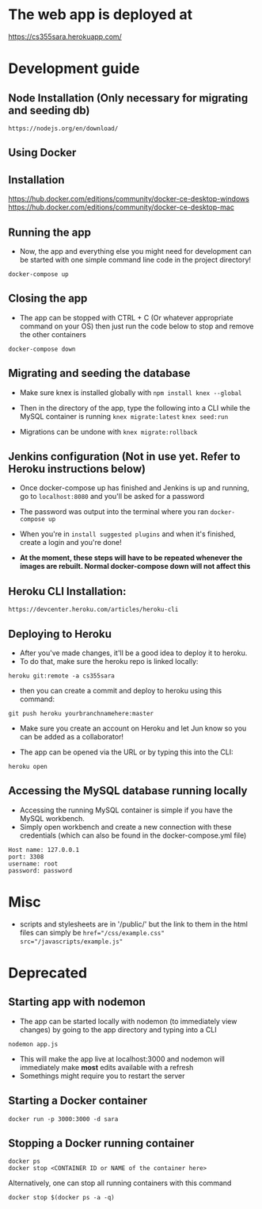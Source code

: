 # The web app is deployed at
https://cs355sara.herokuapp.com/

# Development guide
## Node Installation (Only necessary for migrating and seeding db)
```https://nodejs.org/en/download/```
## Using Docker
## Installation
https://hub.docker.com/editions/community/docker-ce-desktop-windows
https://hub.docker.com/editions/community/docker-ce-desktop-mac

## Running the app
* Now, the app and everything else you might need for development can be started with one simple command line code in the project directory!

```docker-compose up```

## Closing the app 
* The app can be stopped with CTRL + C (Or whatever appropriate command on your OS) then just run the code below to stop and remove the other containers

```docker-compose down```

## Migrating and seeding the database

* Make sure knex is installed globally with
```npm install knex --global```

* Then in the directory of the app, type the following into a CLI while the MySQL container is running
```knex migrate:latest```
```knex seed:run```

* Migrations can be undone with
```knex migrate:rollback```

## Jenkins configuration (Not in use yet. Refer to Heroku instructions below)
* Once docker-compose up has finished and Jenkins is up and running, go to `localhost:8080` and you'll be asked for a password
* The password was output into the terminal where you ran `docker-compose up`
* When you're in `install suggested plugins` and when it's finished, create a login and you're done!

* **At the moment, these steps will have to be repeated whenever the images are rebuilt. Normal docker-compose down will not affect this**

## Heroku CLI Installation:
```https://devcenter.heroku.com/articles/heroku-cli```
## Deploying to Heroku
* After you've made changes, it'll be a good idea to deploy it to heroku.
* To do that, make sure the heroku repo is linked locally:

```heroku git:remote -a cs355sara```

* then you can create a commit and deploy to heroku using this command:

```git push heroku yourbranchnamehere:master```

* Make sure you create an account on Heroku and let Jun know so you can be added as a collaborator!

* The app can be opened via the URL or by typing this into the CLI:

```heroku open```

## Accessing the MySQL database running locally
* Accessing the running MySQL container is simple if you have the MySQL workbench.
* Simply open workbench and create a new connection with these credentials (which can also be found in the docker-compose.yml file)

```
Host name: 127.0.0.1
port: 3308
username: root
password: password
```

# Misc
* scripts and stylesheets are in '/public/' but the link to them in the html files can simply be 
```href="/css/example.css"```
```src="/javascripts/example.js"```


# Deprecated

## Starting app with nodemon
* The app can be started locally with nodemon (to immediately view changes) by going to the app directory and typing into a CLI

```nodemon app.js```

* This will make the app live at localhost:3000 and nodemon will immediately make **most** edits available with a refresh
* Somethings might require you to restart the server

## Starting a Docker container
```docker run -p 3000:3000 -d sara```

## Stopping a Docker running container
```
docker ps
docker stop <CONTAINER ID or NAME of the container here>
```

Alternatively, one can stop all running containers with this command

```docker stop $(docker ps -a -q)```
